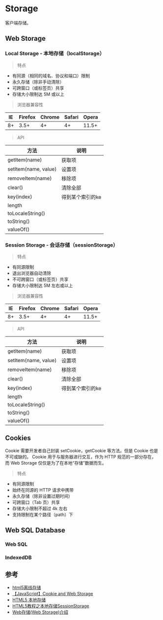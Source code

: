 # Storage

客户端存储。

## Web Storage

### Local Storage - 本地存储（localStorage）

> 特点

* 有同源（相同的域名、协议和端口）限制
* 永久存储（除非手动清除）
* 可跨窗口（或标签页）共享
* 存储大小限制达 5M 或以上

> 浏览器兼容性

IE | Firefox | Chrome | Safari | Opera
---|---|---|---|---
8+ | 3.5+ | 4+ | 4+ | 11.5+

> API

方法 | 说明
---|---
getItem(name) | 获取项
setItem(name, value) | 设置项
removeItem(name) | 移除项
clear() | 清除全部
key(index) | 得到某个索引的ke
length |
toLocaleString() |
toString() |
valueOf() |

### Session Storage - 会话存储（sessionStorage）

> 特点

* 有同源限制
* 退出浏览器自动清除
* 不可跨窗口（或标签页）共享
* 存储大小限制达 5M 左右或以上

> 浏览器兼容性

IE | Firefox | Chrome | Safari | Opera
---|---|---|---|---
8+ | 3.5+ | 4+ | 4+ | 11.5+

> API

方法 | 说明
---|---
getItem(name) | 获取项
setItem(name, value) | 设置项
removeItem(name) | 移除项
clear() | 清除全部
key(index) | 得到某个索引的ke
length |
toLocaleString() |
toString() |
valueOf() |

## Cookies

Cookie 需要开发者自己封装 setCookie，getCookie 等方法。但是 Cookie 也是不可或缺的。
Cookie 用于与服务器进行交互，作为 HTTP 规范的一部分存在，而 Web Storage 仅仅是为了在本地“存储”数据而生。

> 特点

* 有同源限制
* 始终在同源的 HTTP 请求中携带
* 永久存储（除非设置过期时间）
* 可跨窗口（Tab 页）共享
* 存储大小限制不超过 4k 左右
* 支持限制在某个路径（path）下

## Web SQL Database

### Web SQL

### IndexedDB

## 参考

* [html5离线存储](http://www.tuicool.com/articles/ie6zmmf)
* [【JavaScript】Cookie and Web Storage](http://blog.csdn.net/xiaozhuxmen/article/details/51945856)
* [HTML5 本地存储](http://www.cnblogs.com/-5012/p/5631893.html)
* [HTML5教程之本地存储SessionStorage](http://jingyan.baidu.com/article/414eccf6478bb66b421f0a60.html)
* [Web存储(Web Storage)介绍](http://www.wtoutiao.com/p/2971mRm.html)
